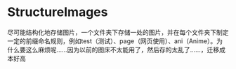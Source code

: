 # StructureImages
尽可能结构化地存储图片，一个文件夹下存储一处的图片，并在每个文件夹下制定一定的前缀命名规则，例如test（测试）、page（网页使用）、ani（Anime）。为什么要这么麻烦呢……因为以前的图床不太能用了，然后存的太乱了……，迁移成本好高
